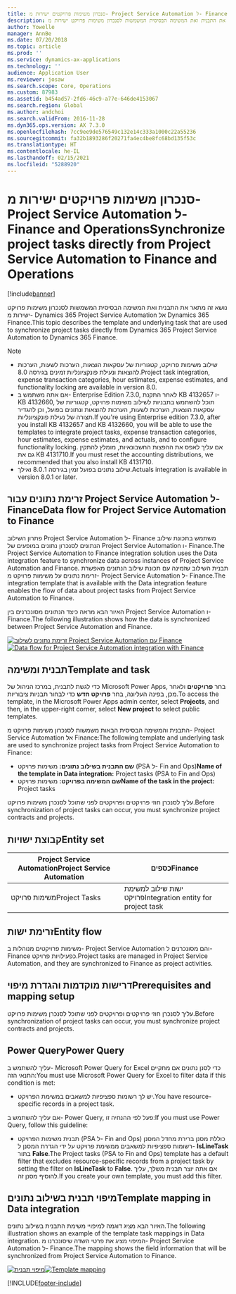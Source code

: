 ```yaml
---
title: סנכרון משימות פרויקטים ישירות מ- Project Service Automation ל- Finance and Operations
description: נושא זה מתאר את התבנית ואת המשימה הבסיסית המשמשות לסנכרון משימות פרויקט ישירות מ- Microsoft Dynamics 365 Project Service Automation אל Dynamics 365 Finance.
author: Yowelle
manager: AnnBe
ms.date: 07/20/2018
ms.topic: article
ms.prod: ''
ms.service: dynamics-ax-applications
ms.technology: ''
audience: Application User
ms.reviewer: josaw
ms.search.scope: Core, Operations
ms.custom: 87983
ms.assetid: b454ad57-2fd6-46c9-a77e-646de4153067
ms.search.region: Global
ms.author: andchoi
ms.search.validFrom: 2016-11-28
ms.dyn365.ops.version: AX 7.3.0
ms.openlocfilehash: 7cc9ee9de576549c132e14c333a1000c22a55236
ms.sourcegitcommit: fa32b1893286f20271fa4ec4be8fc68bd135f53c
ms.translationtype: HT
ms.contentlocale: he-IL
ms.lasthandoff: 02/15/2021
ms.locfileid: "5288920"
---
```

# <a name="synchronize-project-tasks-directly-from-project-service-automation-to-finance-and-operations"></a><span data-ttu-id="fddab-103">סנכרון משימות פרויקטים ישירות מ- Project Service Automation ל- Finance and Operations</span><span class="sxs-lookup"><span data-stu-id="fddab-103">Synchronize project tasks directly from Project Service Automation to Finance and Operations</span></span>

[!include[banner](../includes/banner.md)]

<span data-ttu-id="fddab-104">נושא זה מתאר את התבנית ואת המשימה הבסיסית המשמשות לסנכרון משימות פרויקט ישירות מ- Dynamics 365 Project Service Automation אל Dynamics 365 Finance.</span><span class="sxs-lookup"><span data-stu-id="fddab-104">This topic describes the template and underlying task that are used to synchronize project tasks directly from Dynamics 365 Project Service Automation to Dynamics 365 Finance.</span></span>

> [!NOTE]
> - <span data-ttu-id="fddab-105">שילוב משימות פרויקט, קטגוריות של עסקאות הוצאות, הערכות לשעות, הערכות להוצאות ונעילת פונקציונליות זמינים בגירסה 8.0.</span><span class="sxs-lookup"><span data-stu-id="fddab-105">Project task integration, expense transaction categories, hour estimates, expense estimates, and functionality locking are available in version 8.0.</span></span>
> - <span data-ttu-id="fddab-106">אם אתה משתמש ב- Enterprise Edition 7.3.0, לאחר התקנת KB 4132657 ו- KB 4132660, תוכל להשתמש בתבניות לשילוב משימות פרויקט, קטגוריות של עסקאות הוצאות, הערכות לשעות, הערכות להוצאות ונתונים בפועל, וכן להגדיר תצורה של נעילת פונקציונליות.</span><span class="sxs-lookup"><span data-stu-id="fddab-106">If you're using Enterprise edition 7.3.0, after you install KB 4132657 and KB 4132660, you will be able to use the templates to integrate project tasks, expense transaction categories, hour estimates, expense estimates, and actuals, and to configure functionality locking.</span></span> <span data-ttu-id="fddab-107">אם עליך לאפס את ההפצות החשבונאיות, מומלץ להתקין גם את KB 4131710.</span><span class="sxs-lookup"><span data-stu-id="fddab-107">If you must reset the accounting distributions, we recommended that you also install KB 4131710.</span></span>
> - <span data-ttu-id="fddab-108">שילוב נתונים בפועל זמין בגירסה 8.0.1 ואילך.</span><span class="sxs-lookup"><span data-stu-id="fddab-108">Actuals integration is available in version 8.0.1 or later.</span></span>

## <a name="data-flow-for-project-service-automation-to-finance"></a><span data-ttu-id="fddab-109">זרימת נתונים עבור Project Service Automation ל- Finance</span><span class="sxs-lookup"><span data-stu-id="fddab-109">Data flow for Project Service Automation to Finance</span></span>

<span data-ttu-id="fddab-110">פתרון השילוב Project Service Automation ל- Finance משתמש בתכונת שילוב הנתונים לסנכרון נתונים במופעים של Project Service Automation ו- Finance.</span><span class="sxs-lookup"><span data-stu-id="fddab-110">The Project Service Automation to Finance integration solution uses the Data integration feature to synchronize data across instances of Project Service Automation and Finance.</span></span> <span data-ttu-id="fddab-111">תבנית השילוב שזמינה עם תכונת שילוב הנתונים מאפשרת זרימת נתונים על משימות פרויקט מ- Project Service Automation ל- Finance.</span><span class="sxs-lookup"><span data-stu-id="fddab-111">The integration template that is available with the Data integration feature enables the flow of data about project tasks from Project Service Automation to Finance.</span></span>

<span data-ttu-id="fddab-112">האיור הבא מראה כיצד הנתונים מסונכרנים בין Project Service Automation ו- Finance.</span><span class="sxs-lookup"><span data-stu-id="fddab-112">The following illustration shows how the data is synchronized between Project Service Automation and Finance.</span></span>

<span data-ttu-id="fddab-113">[![זרימת נתונים לשילוב Project Service Automation עם Finance](./media/ProjectTasksFlow.png)](./media/ProjectTasksFlow.png)</span><span class="sxs-lookup"><span data-stu-id="fddab-113">[![Data flow for Project Service Automation integration with Finance](./media/ProjectTasksFlow.png)](./media/ProjectTasksFlow.png)</span></span>

## <a name="template-and-task"></a><span data-ttu-id="fddab-114">תבנית ומשימה</span><span class="sxs-lookup"><span data-stu-id="fddab-114">Template and task</span></span>

<span data-ttu-id="fddab-115">כדי לגשת לתבנית, במרכז הניהול של Microsoft Power Apps, בחר **פרויקטים** ולאחר מכן, בפינה העליונה, בחר **פרויקט חדש** כדי לבחור תבניות ציבוריות.</span><span class="sxs-lookup"><span data-stu-id="fddab-115">To access the template, in the Microsoft Power Apps admin center, select **Projects**, and then, in the upper-right corner, select **New project** to select public templates.</span></span>

<span data-ttu-id="fddab-116">התבנית והמשימה הבסיסית הבאות משמשות לסנכרון משימות פרויקט מ- Project Service Automation אל Finance:</span><span class="sxs-lookup"><span data-stu-id="fddab-116">The following template and underlying task are used to synchronize project tasks from Project Service Automation to Finance:</span></span>

- <span data-ttu-id="fddab-117">**שם התבנית בשילוב נתונים:** משימות פרויקט (PSA ל- Fin and Ops)</span><span class="sxs-lookup"><span data-stu-id="fddab-117">**Name of the template in Data integration:** Project tasks (PSA to Fin and Ops)</span></span>
- <span data-ttu-id="fddab-118">**שם המשימה בפרויקט:** משימות פרויקט</span><span class="sxs-lookup"><span data-stu-id="fddab-118">**Name of the task in the project:** Project tasks</span></span>

<span data-ttu-id="fddab-119">עליך לסנכרן חוזי פרויקטים ופרויקטים לפני שתוכל לסנכרן משימות פרויקט.</span><span class="sxs-lookup"><span data-stu-id="fddab-119">Before synchronization of project tasks can occur, you must synchronize project contracts and projects.</span></span>

## <a name="entity-set"></a><span data-ttu-id="fddab-120">קבוצת ישויות</span><span class="sxs-lookup"><span data-stu-id="fddab-120">Entity set</span></span>

| <span data-ttu-id="fddab-121">Project Service Automation</span><span class="sxs-lookup"><span data-stu-id="fddab-121">Project Service Automation</span></span> | <span data-ttu-id="fddab-122">כספים</span><span class="sxs-lookup"><span data-stu-id="fddab-122">Finance</span></span>                             |
|----------------------------|-------------------------------------|
| <span data-ttu-id="fddab-123">משימות פרויקט</span><span class="sxs-lookup"><span data-stu-id="fddab-123">Project Tasks</span></span>              | <span data-ttu-id="fddab-124">ישות שילוב למשימת פרויקט</span><span class="sxs-lookup"><span data-stu-id="fddab-124">Integration entity for project task</span></span> |

## <a name="entity-flow"></a><span data-ttu-id="fddab-125">זרימת ישות</span><span class="sxs-lookup"><span data-stu-id="fddab-125">Entity flow</span></span>

<span data-ttu-id="fddab-126">משימות פרויקטים מנוהלות ב- Project Service Automation והם מסונכרנים ל- Finance כפעילויות פרויקט.</span><span class="sxs-lookup"><span data-stu-id="fddab-126">Project tasks are managed in Project Service Automation, and they are synchronized to Finance as project activities.</span></span>

## <a name="prerequisites-and-mapping-setup"></a><span data-ttu-id="fddab-127">דרישות מוקדמות והגדרת מיפוי</span><span class="sxs-lookup"><span data-stu-id="fddab-127">Prerequisites and mapping setup</span></span>

<span data-ttu-id="fddab-128">עליך לסנכרן חוזי פרויקטים ופרויקטים לפני שתוכל לסנכרן משימות פרויקט.</span><span class="sxs-lookup"><span data-stu-id="fddab-128">Before synchronization of project tasks can occur, you must synchronize project contracts and projects.</span></span>

## <a name="power-query"></a><span data-ttu-id="fddab-129">Power Query</span><span class="sxs-lookup"><span data-stu-id="fddab-129">Power Query</span></span>

<span data-ttu-id="fddab-130">עליך להשתמש ב- Microsoft Power Query for Excel כדי לסנן נתונים אם מתקיים התנאי הזה:</span><span class="sxs-lookup"><span data-stu-id="fddab-130">You must use Microsoft Power Query for Excel to filter data if this condition is met:</span></span>

- <span data-ttu-id="fddab-131">יש לך רשומות ספציפיות למשאבים במשימת הפרויקט.</span><span class="sxs-lookup"><span data-stu-id="fddab-131">You have resource-specific records in a project task.</span></span>

<span data-ttu-id="fddab-132">אם עליך להשתמש ב- Power Query, פעל לפי ההנחיה זו:</span><span class="sxs-lookup"><span data-stu-id="fddab-132">If you must use Power Query, follow this guideline:</span></span>

- <span data-ttu-id="fddab-133">תבנית משימות הפרויקט (PSA ל- Fin and Ops) כוללת מסנן ברירת מחדל המסנן רשומות ספציפיות למשאבים ממשימת פרויקט על ידי הגדרת המסנן ל- **IsLineTask** בתור **False**.</span><span class="sxs-lookup"><span data-stu-id="fddab-133">The Project tasks (PSA to Fin and Ops) template has a default filter that excludes resource-specific records from a project task by setting the filter on **IsLineTask** to **False**.</span></span> <span data-ttu-id="fddab-134">אם אתה יוצר תבנית משלך, עליך להוסיף מסנן זה.</span><span class="sxs-lookup"><span data-stu-id="fddab-134">If you create your own template, you must add this filter.</span></span>

## <a name="template-mapping-in-data-integration"></a><span data-ttu-id="fddab-135">מיפוי תבנית בשילוב נתונים</span><span class="sxs-lookup"><span data-stu-id="fddab-135">Template mapping in Data integration</span></span>

<span data-ttu-id="fddab-136">האיור הבא מציג דוגמה למיפויי משימת התבנית בשילוב נתונים.</span><span class="sxs-lookup"><span data-stu-id="fddab-136">The following illustration shows an example of the template task mappings in Data integration.</span></span> <span data-ttu-id="fddab-137">המיפוי מציג את פרטי השדה שיסונכרנו מ- Project Service Automation ל- Finance.</span><span class="sxs-lookup"><span data-stu-id="fddab-137">The mapping shows the field information that will be synchronized from Project Service Automation to Finance.</span></span>

<span data-ttu-id="fddab-138">[![מיפוי תבנית](./media/ProjectTasksMapping.png)](./media/ProjectTasksMapping.png)</span><span class="sxs-lookup"><span data-stu-id="fddab-138">[![Template mapping](./media/ProjectTasksMapping.png)](./media/ProjectTasksMapping.png)</span></span>


[!INCLUDE[footer-include](../includes/footer-banner.md)]